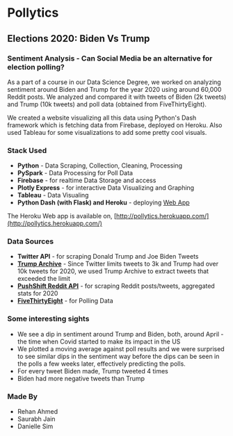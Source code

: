 # Pollytics
## Elections 2020: Biden Vs Trump
### Sentiment Analysis - Can Social Media be an alternative for election polling?

As a part of a course in our Data Science Degree, we worked on analyzing sentiment around Biden and Trump for the year 2020 using around 60,000 Reddit posts. We analyzed and compared it with tweets of Biden (2k tweets) and Trump (10k tweets) and poll data (obtained from FiveThirtyEight).

We created a website visualizing all this data using Python's Dash framework which is fetching data from Firebase, deployed on Heroku. Also used Tableau for some visualizations to add some pretty cool visuals.

### Stack Used
- **Python** - Data Scraping, Collection, Cleaning, Processing
- **PySpark** -  Data Processing for Poll Data
- **Firebase** - for realtime Data Storage and access
- **Plotly Express** - for interactive Data Visualizing and Graphing
- **Tableau** -  Data Visualing
- **Python Dash (with Flask) and Heroku** - deploying [Web App](http://pollytics.herokuapp.com/)

The Heroku Web app is available on,
[http://pollytics.herokuapp.com/](http://pollytics.herokuapp.com/)

### Data Sources
- **Twitter API** - for scraping Donald Trump and Joe Biden Tweets
- [**Trump Archive**](https://www.thetrumparchive.com/faq) - Since Twitter limits tweets to 3k and Trump had over 10k tweets for 2020, we used Trump Archive to extract tweets that exceeded the limit
- [**PushShift Reddit API**](https://github.com/pushshift/api) - for scraping Reddit posts/tweets, aggregated stats for 2020
- [**FiveThirtyEight**](https://data.fivethirtyeight.com/) - for Polling Data

### Some interesting sights
- We see a dip in sentiment around Trump and Biden, both, around April - the time when Covid started to make its impact in the US
- We plotted a moving average against poll results and we were surprised to see similar dips in the sentiment way before the dips can be seen in the polls a few weeks later, effectively predicting the polls.
- For every tweet Biden made, Trump tweeted 4 times
- Biden had more negative tweets than Trump

### Made By
- Rehan Ahmed
- Saurabh Jain
- Danielle Sim



